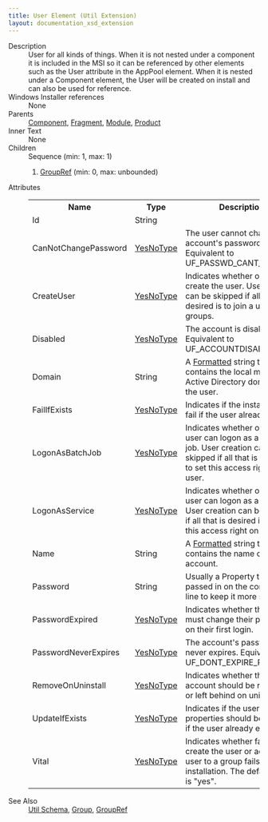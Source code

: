 ```yaml
---
title: User Element (Util Extension)
layout: documentation_xsd_extension
---
```

<dl>
  <dt>Description</dt>
  <dd>User for all kinds of things.  When it is not nested under a component it is included in the MSI so it can be referenced by other elements such as the User attribute in the AppPool element.  When it is nested under a Component element, the User will be created on install and can also be used for reference.</dd>
  <dt>Windows Installer references</dt>
  <dd>None</dd>
  <dt>Parents</dt>
  <dd>
    <a href="../wix/component">Component</a>, <a href="../wix/fragment">Fragment</a>, <a href="../wix/module">Module</a>, <a href="../wix/product">Product</a></dd>
  <dt>Inner Text</dt>
  <dd>None</dd>
  <dt>Children</dt>
  <dd>Sequence (min: 1, max: 1)<ol><li><a href="../util/groupref" class="extension">GroupRef</a> (min: 0, max: unbounded)</li></ol></dd>
  <dt>Attributes</dt>
  <dd>
    <table cellspacing="0" cellpadding="0" class="schema">
      <tr>
        <th width="15%">Name</th>
        <th width="15%">Type</th>
        <th width="65%">Description</th>
        <th width="15%">Required</th>
      </tr>
      <tr>
        <td>Id</td>
        <td>String</td>
        <td>&nbsp;</td>
        <td>Yes</td>
      </tr>
      <tr>
        <td>CanNotChangePassword</td>
        <td><a href="../util/simple_type_yesnotype">YesNoType</a></td>
        <td>The user cannot change the account's password. Equivalent to UF_PASSWD_CANT_CHANGE.</td>
        <td>&nbsp;</td>
      </tr>
      <tr>
        <td>CreateUser</td>
        <td><a href="../util/simple_type_yesnotype">YesNoType</a></td>
        <td>Indicates whether or not to create the user.  User creation can be skipped if all that is desired is to join a user to groups.</td>
        <td>&nbsp;</td>
      </tr>
      <tr>
        <td>Disabled</td>
        <td><a href="../util/simple_type_yesnotype">YesNoType</a></td>
        <td>The account is disabled. Equivalent to UF_ACCOUNTDISABLE.</td>
        <td>&nbsp;</td>
      </tr>
      <tr>
        <td>Domain</td>
        <td>String</td>
        <td>A <a href="http://msdn.microsoft.com/library/aa368609.aspx" target="_blank" xmlns="http://schemas.microsoft.com/wix/UtilExtension">Formatted</a> string that contains the local machine or Active Directory domain for the user.</td>
        <td>&nbsp;</td>
      </tr>
      <tr>
        <td>FailIfExists</td>
        <td><a href="../util/simple_type_yesnotype">YesNoType</a></td>
        <td>Indicates if the install should fail if the user already exists.</td>
        <td>&nbsp;</td>
      </tr>
      <tr>
        <td>LogonAsBatchJob</td>
        <td><a href="../util/simple_type_yesnotype">YesNoType</a></td>
        <td>Indicates whether or not the user can logon as a batch job.  User creation can be skipped if all that is desired is to set this access right on the user.</td>
        <td>&nbsp;</td>
      </tr>
      <tr>
        <td>LogonAsService</td>
        <td><a href="../util/simple_type_yesnotype">YesNoType</a></td>
        <td>Indicates whether or not the user can logon as a serivce.  User creation can be skipped if all that is desired is to set this access right on the user.</td>
        <td>&nbsp;</td>
      </tr>
      <tr>
        <td>Name</td>
        <td>String</td>
        <td>A <a href="http://msdn.microsoft.com/library/aa368609.aspx" target="_blank" xmlns="http://schemas.microsoft.com/wix/UtilExtension">Formatted</a> string that contains the name of the user account.</td>
        <td>Yes</td>
      </tr>
      <tr>
        <td>Password</td>
        <td>String</td>
        <td>Usually a Property that is passed in on the command-line to keep it more secure.</td>
        <td>&nbsp;</td>
      </tr>
      <tr>
        <td>PasswordExpired</td>
        <td><a href="../util/simple_type_yesnotype">YesNoType</a></td>
        <td>Indicates whether the user must change their password on their first login.</td>
        <td>&nbsp;</td>
      </tr>
      <tr>
        <td>PasswordNeverExpires</td>
        <td><a href="../util/simple_type_yesnotype">YesNoType</a></td>
        <td>The account's password never expires. Equivalent to UF_DONT_EXPIRE_PASSWD.</td>
        <td>&nbsp;</td>
      </tr>
      <tr>
        <td>RemoveOnUninstall</td>
        <td><a href="../util/simple_type_yesnotype">YesNoType</a></td>
        <td>Indicates whether the user account should be removed or left behind on uninstall.</td>
        <td>&nbsp;</td>
      </tr>
      <tr>
        <td>UpdateIfExists</td>
        <td><a href="../util/simple_type_yesnotype">YesNoType</a></td>
        <td>Indicates if the user account properties should be updated if the user already exists.</td>
        <td>&nbsp;</td>
      </tr>
      <tr>
        <td>Vital</td>
        <td><a href="../util/simple_type_yesnotype">YesNoType</a></td>
        <td>Indicates whether failure to create the user or add the user to a group fails the installation. The default value is "yes".</td>
        <td>&nbsp;</td>
      </tr>
    </table>
  </dd>
  <dt>See Also</dt>
  <dd>
    <a href="../util">Util Schema</a>, <a href="../util/group" class="extension">Group</a>, <a href="../util/groupref" class="extension">GroupRef</a></dd>
</dl>
